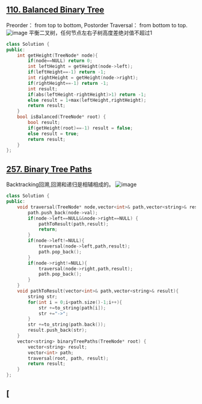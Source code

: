 ## [110. Balanced Binary Tree](https://leetcode.cn/problems/balanced-binary-tree/)
Preorder： from top to bottom, Postorder Traversal： from bottom to top.
![image](https://github.com/YunfanLing/YunfanLing.github.io/assets/102476857/b3a0ffe4-0f77-49c7-9cfb-be2eaf3dca96)
平衡二叉树，任何节点左右子树高度差绝对值不超过1
```CPP
class Solution {
public:
    int getHeight(TreeNode* node){
        if(node==NULL) return 0;
        int leftHeight = getHeight(node->left);
        if(leftHeight==-1) return -1;
        int rightHeight = getHeight(node->right);
        if(rightHeight==-1) return -1;
        int result;
        if(abs(leftHeight-rightHeight)>1) return -1;
        else result = 1+max(leftHeight,rightHeight);
        return result;
    }
    bool isBalanced(TreeNode* root) {
        bool result;
        if(getHeight(root)==-1) result = false;
        else result = true;
        return result;
    }
};
```

 
## [257. Binary Tree Paths](https://leetcode.cn/problems/binary-tree-paths/description/)
Backtracking回溯,回溯和递归是相辅相成的。
![image](https://github.com/YunfanLing/YunfanLing.github.io/assets/102476857/f75f3725-23ad-4b4b-bb7d-5c1cc5f59edf)

```CPP
class Solution {
public:
    void traversal(TreeNode* node,vector<int>& path,vector<string>& result){
        path.push_back(node->val);
        if(node->left==NULL&&node->right==NULL) {
            pathToResult(path,result);
            return;
        }
        if(node->left!=NULL){
            traversal(node->left,path,result);
            path.pop_back();
        }
        if(node->right!=NULL){
            traversal(node->right,path,result);
            path.pop_back();
        } 
    }
    void pathToResult(vector<int>& path,vector<string>& result){
        string str;
        for(int i = 0;i<path.size()-1;i++){
            str +=to_string(path[i]);
            str +="->";
        }
        str +=to_string(path.back());
        result.push_back(str);
    }
    vector<string> binaryTreePaths(TreeNode* root) {
        vector<string> result;
        vector<int> path;
        traversal(root, path, result);
        return result;
    }
};
```

## [
